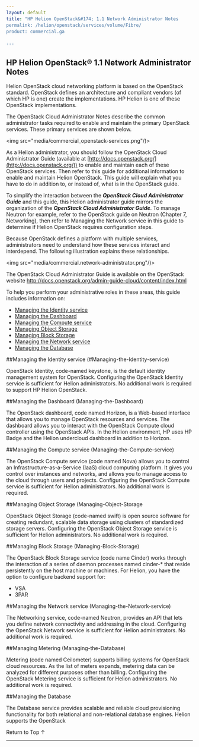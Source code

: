 ```yaml
---
layout: default
title: "HP Helion OpenStack&#174; 1.1 Network Administrator Notes
permalink: /helion/openstack/services/volume/Fibre/
product: commercial.ga

---
```

<!--UNDER REVISION-->


<script>

function PageRefresh {
onLoad="window.refresh"
}

PageRefresh();

</script>
<!--
<p style="font-size: small;"> <a href="/helion/openstack/">&#9664; PREV | <a href="/helion/openstack/">&#9650; UP</a> | <a href="/helion/openstack/faq/">NEXT &#9654; </a></p>
-->

## HP Helion OpenStack&reg; 1.1 Network Administrator Notes

Helion OpenStack cloud networking platform is based on the OpenStack standard. OpenStack defines an architecture and compliant vendors (of which HP is one) create the implementations. HP Helion is one of these OpenStack implementations. 

The OpenStack Cloud Administrator Notes describe the common administrator tasks required to enable and maintain the primary OpenStack services. These primary services are shown below.


<img src="media/commercial_openstack-services.png"/)>


As a Helion administrator, you should follow the OpenStack Cloud Administrator Guide (available at [http://docs.openstack.org/](http://docs.openstack.org/)) to enable and maintain each of these OpenStack services. Then refer to this guide for additional information to enable and maintain Helion OpenStack. This guide will explain what you have to do in addition to, or instead of, what is in the OpenStack guide.

To simplify the interaction between the ***OpenStack Cloud Administrator Guide*** and this guide, this Helion administrator guide mirrors the organization of the ***OpenStack Cloud Administrator Guide***. To manage Neutron for example, refer to the OpenStack guide on Neutron (Chapter 7, Networking), then refer to Managing the Network service in this guide to determine if Helion OpenStack requires configuration steps. 

Because OpenStack defines a platform with multiple services, administrators need to understand how these services interact and interdepend. The following illustration explains these relationships. 


<img src="media/commercial.network-administrator.png"/)>




The OpenStack Cloud Administrator Guide is available on the OpenStack website http://docs.openstack.org/admin-guide-cloud/content/index.html 

To help you perform your administrative roles in these areas, this guide includes information on:

* [Managing the Identity service](#Managing-the-Identity-service)
* [Managing  the Dashboard](#Managing-the-Dashboard)
* [Managing the Compute service](#Managing-the-Compute-service)
* [Managing Object Storage](#Managing-Object-Storage)
* [Managing Block Storage](#Managing-Block-Storage)
* [Managing the Network service](#Managing-the-Network-service)
* [Managing the Database](#Managing-the-Database)


##Managing the Identity service (#Managing-the-Identity-service)

OpenStack Identity, code-named keystone, is the default identity management system for OpenStack. Configuring the OpenStack Identity service is sufficient for Helion administrators. No additional work is required to support HP Helion OpenStack.

##Managing the Dashboard (Managing-the-Dashboard)

The OpenStack dashboard, code named Horizon, is a Web-based interface that allows you to manage OpenStack resources and services. The dashboard allows you to interact with the OpenStack Compute cloud controller using the OpenStack APIs. 
In the Helion environment, HP uses HP Badge and the Helion undercloud dashboard in addition to Horizon.

##Managing the Compute service (Managing-the-Compute-service)

The OpenStack Compute service (code named Nova) allows you to control an Infrastructure-as-a-Service (IaaS) cloud computing platform. It gives you control over instances and networks, and allows you to manage access to the cloud through users and projects.
Configuring the OpenStack Compute service is sufficient for Helion administrators. No additional work is required.

##Managing Object Storage (Managing-Object-Storage

OpenStack Object Storage (code-named swift) is open source software for creating redundant, scalable data storage using clusters of standardized storage servers. Configuring the OpenStack Object Storage service is sufficient for Helion administrators. No additional work is required.

##Managing Block Storage (Managing-Block-Storage)

The OpenStack Block Storage service (code name Cinder) works through the interaction of a series of daemon processes named cinder-* that reside persistently on the host machine or machines.  For Helion, you have the option to configure backend support for:

* VSA
* 3PAR

##Managing the Network service (Managing-the-Network-service)

The Networking service, code-named Neutron, provides an API that lets you define network connectivity and addressing in the cloud.  Configuring the OpenStack Network service is sufficient for Helion administrators. No additional work is required.

##Managing Metering  (Managing-the-Database)

Metering (code named Ceilometer) supports billing systems for OpenStack cloud resources.  As the list of meters expands, metering data can be analyzed for different purposes other than billing.  Configuring the OpenStack Metering service is sufficient for Helion administrators. No additional work is required.

##Managing the Database

The Database service provides scalable and reliable cloud provisioning functionality for both relational and non-relational database engines. Helion supports the OpenStack 



<a href="#top" style="padding:14px 0px 14px 0px; text-decoration: none;"> Return to Top &#8593; </a>

----
